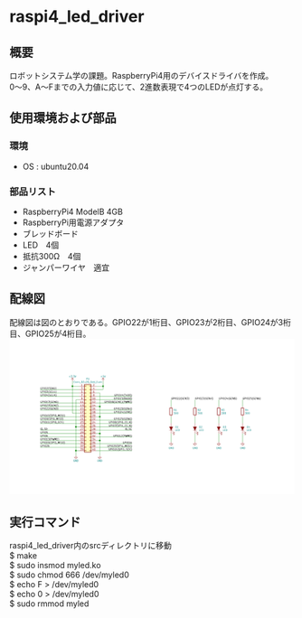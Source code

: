 # raspi4_led_driver

## 概要
ロボットシステム学の課題。RaspberryPi4用のデバイスドライバを作成。<br>
0～9、A～Fまでの入力値に応じて、2進数表現で4つのLEDが点灯する。

## 使用環境および部品
### 環境
* OS : ubuntu20.04
 
### 部品リスト
* RaspberryPi4 ModelB 4GB<br>
* RaspberryPi用電源アダプタ<br>
* ブレッドボード<br>
* LED　4個<br>
* 抵抗300Ω　4個<br>
* ジャンパーワイヤ　適宜<br>

## 配線図
配線図は図のとおりである。GPIO22が1桁目、GPIO23が2桁目、GPIO24が3桁目、GPIO25が4桁目。
![配線図](https://github.com/IGC8810/raspi4_led_driver/blob/main/robosys_schema.PNG)

## 実行コマンド
raspi4_led_driver内のsrcディレクトリに移動<br>
$ make <br>
$ sudo insmod myled.ko <br>
$ sudo chmod 666 /dev/myled0 <br>
$ echo F > /dev/myled0 <br>
$ echo 0 > /dev/myled0 <br>
$ sudo rmmod myled
